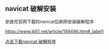 ## navicat 破解安装

安装完官网下载的navicat后断网安装破解程序

https://www.jb51.net/article/199496.htm#_label1

<a href="./yjf破解.rar" target="_blank">点击下载navicat 破解程序</a>